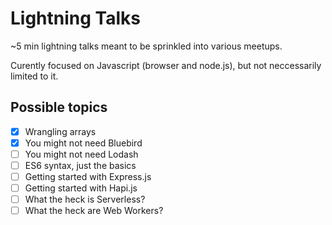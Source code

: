 # Lightning Talks

~5 min lightning talks meant to be sprinkled into various meetups.

Curently focused on Javascript (browser and node.js), but not neccessarily limited to it.

## Possible topics

- [x] Wrangling arrays
- [X] You might not need Bluebird
- [ ] You might not need Lodash
- [ ] ES6 syntax, just the basics
- [ ] Getting started with Express.js
- [ ] Getting started with Hapi.js
- [ ] What the heck is Serverless?
- [ ] What the heck are Web Workers?
